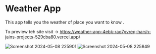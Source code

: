 # Weather App
This app tells you the weather of place you want to know .

To preview teh site visit -> https://weather-app-4ebk-rao7pvreq-harsh-jains-projects-529cba80.vercel.app/

![Screenshot 2024-05-08 225901](https://github.com/harsh769/Weather-app/assets/113161935/5fabdb25-4b35-4997-8f78-b4d0e69a41d0)
![Screenshot 2024-05-08 225849](https://github.com/harsh769/Weather-app/assets/113161935/5187d3ff-1486-4fb3-b651-dd27b91c44dc)
